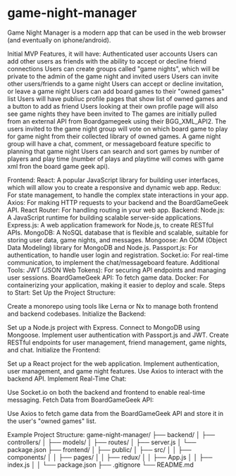 # game-night-manager

Game Night Manager is a modern app that can be used in the web browser (and eventually on iphone/android). 

Initial MVP Features, it will have:
Authenticated user accounts
Users can add other users as friends with the ability to accept or decline friend connections
Users can create groups called "game nights", which will be private to the admin of the game night and invited users
Users can invite other users/friends to a game night
Users can accept or decline invitation, or leave a game night
Users can add board games to their "owned games" list
Users will have publiuc profile pages that show list of owned games and a button to add as friend
Users looking at their own profile page will also see game nights they have been invited to
The games are initially pulled from an external API from Boardgamegeek using their BGG_XML_API2. 
The users invited to the game night group will vote on which board game to play for game night from their collected library of owned games. 
A game night group will have a chat, comment, or messageboard feature specific to planning that game night
Users can search and sort games by number of players and play time (number of plays and playtime will comes with game xml fron the board game geek api).


Frontend:
React: A popular JavaScript library for building user interfaces, which will allow you to create a responsive and dynamic web app.
Redux: For state management, to handle the complex state interactions in your app.
Axios: For making HTTP requests to your backend and the BoardGameGeek API.
React Router: For handling routing in your web app.
Backend:
Node.js: A JavaScript runtime for building scalable server-side applications.
Express.js: A web application framework for Node.js, to create RESTful APIs.
MongoDB: A NoSQL database that is flexible and scalable, suitable for storing user data, game nights, and messages.
Mongoose: An ODM (Object Data Modeling) library for MongoDB and Node.js.
Passport.js: For authentication, to handle user login and registration.
Socket.io: For real-time communication, to implement the chat/messageboard feature.
Additional Tools:
JWT (JSON Web Tokens): For securing API endpoints and managing user sessions.
BoardGameGeek API: To fetch game data.
Docker: For containerizing your application, making it easier to deploy and scale.
Steps to Start:
Set Up the Project Structure:

Create a monorepo using tools like Lerna or Nx to manage both frontend and backend codebases.
Initialize the Backend:

Set up a Node.js project with Express.
Connect to MongoDB using Mongoose.
Implement user authentication with Passport.js and JWT.
Create RESTful endpoints for user management, friend management, game nights, and chat.
Initialize the Frontend:

Set up a React project for the web application.
Implement authentication, user management, and game night features.
Use Axios to interact with the backend API.
Implement Real-Time Chat:

Use Socket.io on both the backend and frontend to enable real-time messaging.
Fetch Data from BoardGameGeek API:

Use Axios to fetch game data from the BoardGameGeek API and store it in the user's "owned games" list.



Example Project Structure:
game-night-manager/
├── backend/
│   ├── controllers/
│   ├── models/
│   ├── routes/
│   ├── server.js
│   └── package.json
├── frontend/
│   ├── public/
│   ├── src/
│   │   ├── components/
│   │   ├── pages/
│   │   ├── redux/
│   │   ├── App.js
│   │   ├── index.js
│   │   └── package.json
├── .gitignore
└── README.md